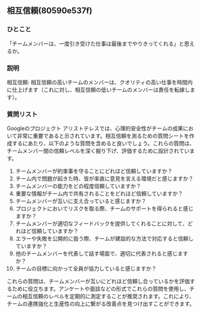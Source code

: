 相互信頼(80590e537f)
---

### ひとこと
「チームメンバーは、一度引き受けた仕事は最後までやりきってくれる」と思えるか。

### 説明
相互信頼: 相互信頼の高いチームのメンバーは、クオリティの高い仕事を時間内に仕上げます（これに対し、相互信頼の低いチームのメンバーは責任を転嫁します）。

### 質問リスト
Googleのプロジェクト アリストテレスでは、心理的安全性がチームの成果において非常に重要であると示されています。相互信頼を測るための質問シートを作成するにあたり、以下のような質問を含めると良いでしょう。これらの質問は、チームメンバー間の信頼レベルを深く掘り下げ、評価するために設計されています。

1. チームメンバーが約束事を守ることにどれほど信頼していますか？
2. チーム内で問題が起きた時、皆が率直に意見を言える環境だと感じますか？
3. チームメンバーの能力をどの程度信頼していますか？
4. 重要な情報がチーム内で共有されることをどれほど信頼していますか？
5. チームメンバーが互いに支え合っていると感じますか？
6. プロジェクトにおいてリスクを取る際、チームのサポートを得られると感じますか？
7. チームメンバーが適切なフィードバックを提供してくれることに対して、どれほど信頼していますか？
8. エラーや失敗を公開的に扱う際、チームが建設的な方法で対応すると信頼していますか？
9. 他のチームメンバーを代表して話す場面で、適切に代表されると感じますか？
10. チームの目標に向かって全員が協力していると感じますか？

これらの質問は、チームメンバーが互いにどれほど信頼し合っているかを評価するために役立ちます。アンケートや面談などの形式でこれらの質問を使用し、チームの相互信頼のレベルを定期的に測定することが推奨されます。これにより、チームの連携強化と生産性の向上に繋がる改善点を見つけ出すことができます。

